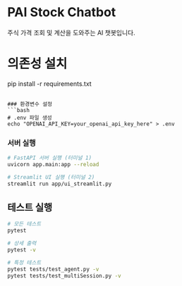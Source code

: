 # PAI Stock Chatbot

주식 가격 조회 및 계산을 도와주는 AI 챗봇입니다.


# 의존성 설치
pip install -r requirements.txt
```

### 환경변수 설정
```bash
# .env 파일 생성
echo "OPENAI_API_KEY=your_openai_api_key_here" > .env
```

### 서버 실행
```bash
# FastAPI 서버 실행 (터미널 1)
uvicorn app.main:app --reload

# Streamlit UI 실행 (터미널 2)
streamlit run app/ui_streamlit.py
```


## 테스트 실행
```bash
# 모든 테스트
pytest

# 상세 출력
pytest -v

# 특정 테스트
pytest tests/test_agent.py -v
pytest tests/test_multiSession.py -v
```
